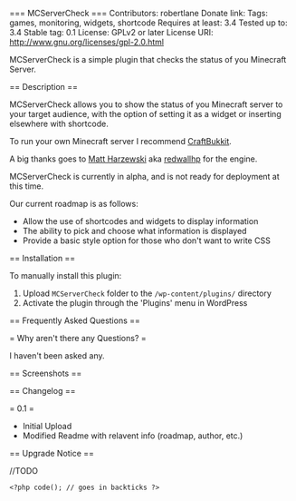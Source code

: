 === MCServerCheck ===
Contributors: robertlane
Donate link:
Tags: games, monitoring, widgets, shortcode
Requires at least: 3.4
Tested up to: 3.4
Stable tag: 0.1
License: GPLv2 or later
License URI: http://www.gnu.org/licenses/gpl-2.0.html

MCServerCheck is a simple plugin that checks the status of you Minecraft Server.

== Description ==

MCServerCheck allows you to show the status of you Minecraft server to your target audience, with the option of setting it
as a widget or inserting elsewhere with shortcode.

To run your own Minecraft server I recommend [CraftBukkit](http://bukkit.org// "An Alternative Minecraft Server").

A big thanks goes to [Matt Harzewski]('http://www.webmaster-source.com/') aka [redwallhp]('http://profiles.wordpress.org/redwallhp') for the engine.

MCServerCheck is currently in alpha, and is not ready for deployment at this time.

Our current roadmap is as follows:

*   Allow the use of shortcodes and widgets to display information
*   The ability to pick and choose what information is displayed
*   Provide a basic style option for those who don't want to write CSS


== Installation ==

To manually install this plugin:

1. Upload `MCServerCheck` folder to the `/wp-content/plugins/` directory
1. Activate the plugin through the 'Plugins' menu in WordPress

== Frequently Asked Questions ==

= Why aren't there any Questions? =

I haven't been asked any.


== Screenshots ==


== Changelog ==

= 0.1 =
* Initial Upload
* Modified Readme with relavent info (roadmap, author, etc.)

== Upgrade Notice ==

//TODO

`<?php code(); // goes in backticks ?>`
